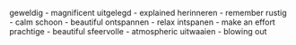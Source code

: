 geweldig - magnificent
uitgelegd - explained
herinneren - remember
rustig - calm
schoon - beautiful
ontspannen - relax
intspanen - make an effort
prachtige - beautiful
sfeervolle - atmospheric
uitwaaien - blowing out